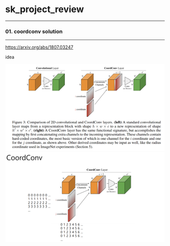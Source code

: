 # sk_project_review

---------------------------------------

### 01. coordconv solution

---------------------------------------

https://arxiv.org/abs/1807.03247



idea 


![Alt text](/img/coord1.png)
![Alt text](/img/coord2.png)


